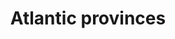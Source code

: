 ---
title: Atlantic provinces
longTitle: 'Atlantic provinces'
tags:
- gccommon
french:
- "[[Provinces atlantiques]]"
---